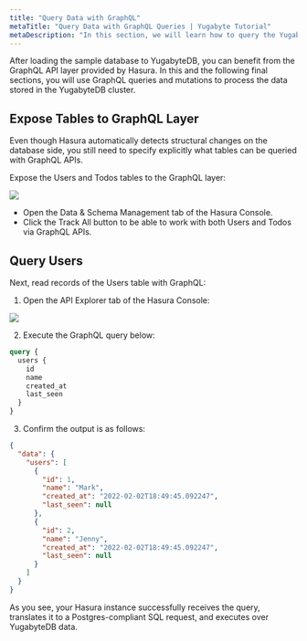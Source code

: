 ```yaml
---
title: "Query Data with GraphQL"
metaTitle: "Query Data with GraphQL Queries | Yugabyte Tutorial"
metaDescription: "In this section, we will learn how to query the Yugabyte database using Hasura's GraphQL query API"
---
```


After loading the sample database to YugabyteDB, you can benefit from the GraphQL API layer provided by Hasura. In this and the following final sections, you will use GraphQL queries and mutations to process the data stored in the YugabyteDB cluster.

## Expose Tables to GraphQL Layer

Even though Hasura automatically detects structural changes on the database side, you still need to specify explicitly what tables can be queried with GraphQL APIs.

Expose the Users and Todos tables to the GraphQL layer:

![](https://graphql-engine-cdn.hasura.io/learn-hasura/assets/database-yugabyte/expose-tables-graphql.gif)

- Open the Data & Schema Management tab of the Hasura Console.
- Click the Track All button to be able to work with both Users and Todos via GraphQL APIs. 

## Query Users

Next, read records of the Users table with GraphQL:

1. Open the API Explorer tab of the Hasura Console:

![](https://graphql-engine-cdn.hasura.io/learn-hasura/assets/database-yugabyte/hasura-api-explorer.png)

2. Execute the GraphQL query below:

```graphql
query {
  users {
    id
    name
    created_at
    last_seen
  }
}
```

3. Confirm the output is as follows:

```json
{
  "data": {
    "users": [
      {
        "id": 1,
        "name": "Mark",
        "created_at": "2022-02-02T18:49:45.092247",
        "last_seen": null
      },
      {
        "id": 2,
        "name": "Jenny",
        "created_at": "2022-02-02T18:49:45.092247",
        "last_seen": null
      }
    ]
  }
}
```

As you see, your Hasura instance successfully receives the query, translates it to a Postgres-compliant SQL request, and executes over YugabyteDB data.
